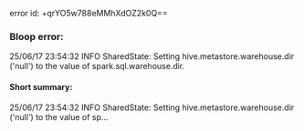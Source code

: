 error id: +qrYO5w788eMMhXdOZ2k0Q==
### Bloop error:

25/06/17 23:54:32 INFO SharedState: Setting hive.metastore.warehouse.dir ('null') to the value of spark.sql.warehouse.dir.
#### Short summary: 

25/06/17 23:54:32 INFO SharedState: Setting hive.metastore.warehouse.dir ('null') to the value of sp...